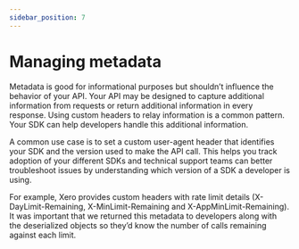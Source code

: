 ```yaml
---
sidebar_position: 7
---
```


# Managing metadata
Metadata is good for informational purposes but shouldn’t influence the behavior of your API. Your API may be designed to capture additional information from requests or return additional information in every response. Using custom headers to relay information is a common pattern. Your SDK can help developers handle this additional information. 

A common use case is to set a custom user-agent header that identifies your SDK and the version used to make the API call. This helps you track adoption of your different SDKs and technical support teams can better troubleshoot issues by understanding which version of a SDK a developer is using.

For example, Xero provides custom headers with rate limit details (X-DayLimit-Remaining, X-MinLimit-Remaining and X-AppMinLimit-Remaining). It was important that we returned this metadata to developers along with the deserialized objects so they’d know the number of calls remaining against each limit. 